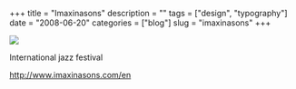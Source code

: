 +++
title = "Imaxinasons"
description = ""
tags = ["design", "typography"]
date = "2008-06-20"
categories = ["blog"]
slug = "imaxinasons"
+++



  <div class="notebook-screenshot"><a href="http://www.imaxinasons.com/en"><img src="//konigi.com/media/bluga/wt485bddb72e4a3.jpg"/></a></div><p>International jazz festival</p>
    
  <a href="http://www.imaxinasons.com/en">http://www.imaxinasons.com/en</a>
